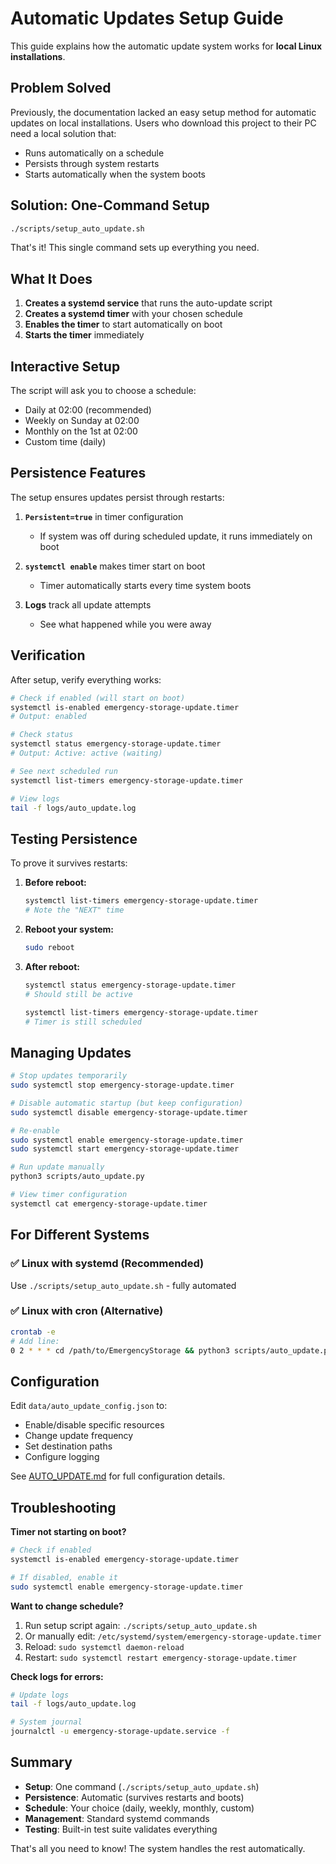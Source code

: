 # Automatic Updates Setup Guide

This guide explains how the automatic update system works for **local Linux installations**.

## Problem Solved

Previously, the documentation lacked an easy setup method for automatic updates on local installations. Users who download this project to their PC need a local solution that:
- Runs automatically on a schedule
- Persists through system restarts
- Starts automatically when the system boots

## Solution: One-Command Setup

```bash
./scripts/setup_auto_update.sh
```

That's it! This single command sets up everything you need.

## What It Does

1. **Creates a systemd service** that runs the auto-update script
2. **Creates a systemd timer** with your chosen schedule
3. **Enables the timer** to start automatically on boot
4. **Starts the timer** immediately

## Interactive Setup

The script will ask you to choose a schedule:
- Daily at 02:00 (recommended)
- Weekly on Sunday at 02:00
- Monthly on the 1st at 02:00
- Custom time (daily)

## Persistence Features

The setup ensures updates persist through restarts:

1. **`Persistent=true`** in timer configuration
   - If system was off during scheduled update, it runs immediately on boot
   
2. **`systemctl enable`** makes timer start on boot
   - Timer automatically starts every time system boots
   
3. **Logs** track all update attempts
   - See what happened while you were away

## Verification

After setup, verify everything works:

```bash
# Check if enabled (will start on boot)
systemctl is-enabled emergency-storage-update.timer
# Output: enabled

# Check status
systemctl status emergency-storage-update.timer
# Output: Active: active (waiting)

# See next scheduled run
systemctl list-timers emergency-storage-update.timer

# View logs
tail -f logs/auto_update.log
```

## Testing Persistence

To prove it survives restarts:

1. **Before reboot:**
   ```bash
   systemctl list-timers emergency-storage-update.timer
   # Note the "NEXT" time
   ```

2. **Reboot your system:**
   ```bash
   sudo reboot
   ```

3. **After reboot:**
   ```bash
   systemctl status emergency-storage-update.timer
   # Should still be active
   
   systemctl list-timers emergency-storage-update.timer
   # Timer is still scheduled
   ```

## Managing Updates

```bash
# Stop updates temporarily
sudo systemctl stop emergency-storage-update.timer

# Disable automatic startup (but keep configuration)
sudo systemctl disable emergency-storage-update.timer

# Re-enable
sudo systemctl enable emergency-storage-update.timer
sudo systemctl start emergency-storage-update.timer

# Run update manually
python3 scripts/auto_update.py

# View timer configuration
systemctl cat emergency-storage-update.timer
```

## For Different Systems

### ✅ Linux with systemd (Recommended)
Use `./scripts/setup_auto_update.sh` - fully automated

### ✅ Linux with cron (Alternative)
```bash
crontab -e
# Add line:
0 2 * * * cd /path/to/EmergencyStorage && python3 scripts/auto_update.py
```

## Configuration

Edit `data/auto_update_config.json` to:
- Enable/disable specific resources
- Change update frequency
- Set destination paths
- Configure logging

See [AUTO_UPDATE.md](../docs/AUTO_UPDATE.md) for full configuration details.

## Troubleshooting

**Timer not starting on boot?**
```bash
# Check if enabled
systemctl is-enabled emergency-storage-update.timer

# If disabled, enable it
sudo systemctl enable emergency-storage-update.timer
```

**Want to change schedule?**
1. Run setup script again: `./scripts/setup_auto_update.sh`
2. Or manually edit: `/etc/systemd/system/emergency-storage-update.timer`
3. Reload: `sudo systemctl daemon-reload`
4. Restart: `sudo systemctl restart emergency-storage-update.timer`

**Check logs for errors:**
```bash
# Update logs
tail -f logs/auto_update.log

# System journal
journalctl -u emergency-storage-update.service -f
```

## Summary

- **Setup**: One command (`./scripts/setup_auto_update.sh`)
- **Persistence**: Automatic (survives restarts and boots)
- **Schedule**: Your choice (daily, weekly, monthly, custom)
- **Management**: Standard systemd commands
- **Testing**: Built-in test suite validates everything

That's all you need to know! The system handles the rest automatically.
